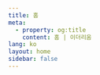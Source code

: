 ```yaml
---
title: 홈
meta:
  - property: og:title
    content: 홈 | 이더리움
lang: ko
layout: home
sidebar: false
---
```


<HomePage/>
